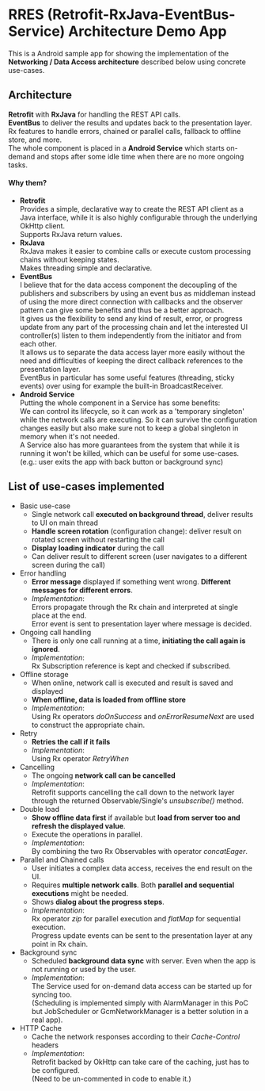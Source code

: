 # RRES (Retrofit-RxJava-EventBus-Service) Architecture Demo App #

This is a Android sample app for showing the implementation of the 
__Networking / Data Access architecture__ described below using concrete use-cases.
 
## Architecture ##
__Retrofit__ with __RxJava__ for handling the REST API calls.  
__EventBus__ to deliver the results and updates back to the presentation layer.  
Rx features to handle errors, chained or parallel calls, fallback to offline store, and more.  
The whole component is placed in a __Android Service__ which starts on-demand and stops after some idle time when there are no more ongoing tasks.
  
#### Why them? ####
- __Retrofit__  
Provides a simple, declarative way to create the REST API client as a Java interface, 
while it is also highly configurable through the underlying OkHttp client.  
Supports RxJava return values.
- __RxJava__  
RxJava makes it easier to combine calls or execute custom processing chains without keeping states.  
Makes threading simple and declarative.
- __EventBus__  
I believe that for the data access component the decoupling of the publishers and subscribers by using an event bus
as middleman instead of using the more direct connection with callbacks and the observer pattern
can give some benefits and thus be a better approach.  
It gives us the flexibility to send any kind of result, error, or progress update from any part of the processing chain
and let the interested UI controller(s) listen to them independently from the initiator and from each other.  
It allows us to separate the data access layer more easily without the need and difficulties of keeping
the direct callback references to the presentation layer.    
EventBus in particular has some useful features (threading, sticky events) over using for example the built-in BroadcastReceiver.
- __Android Service__  
Putting the whole component in a Service has some benefits:  
We can control its lifecycle, so it can work as a 'temporary singleton' while the network calls are executing.
So it can survive the configuration changes easily but also make sure not to keep a global singleton in memory
when it's not needed.  
A Service also has more guarantees from the system that while it is running it won't be killed,
which can be useful for some use-cases.  
(e.g.: user exits the app with back button or background sync)

  
## List of use-cases implemented  ##

- Basic use-case
    - Single network call __executed on background thread__, deliver results to UI on main thread
    - __Handle screen rotation__ (configuration change): deliver result on rotated screen without restarting the call
    - __Display loading indicator__ during the call
    - Can deliver result to different screen (user navigates to a different screen during the call)
- Error handling
    - __Error message__ displayed if something went wrong. __Different messages for different errors__.    
    - _Implementation_:  
    Errors propagate through the Rx chain and interpreted at single place at the end.  
    Error event is sent to presentation layer where message is decided.
- Ongoing call handling
    - There is only one call running at a time, __initiating the call again is ignored__.
    - _Implementation_:  
    Rx Subscription reference is kept and checked if subscribed.
- Offline storage
    - When online, network call is executed and result is saved and displayed
    - __When offline, data is loaded from offline store__
    - _Implementation_:  
    Using Rx operators _doOnSuccess_ and _onErrorResumeNext_ are used to construct the appropriate chain.
- Retry
    - __Retries the call if it fails__
    - _Implementation_:  
    Using Rx operator _RetryWhen_
- Cancelling
    - The ongoing __network call can be cancelled__
    - _Implementation_:  
    Retrofit supports cancelling the call down to the network layer through the returned Observable/Single\'s _unsubscribe()_ method.
- Double load
    - __Show offline data first__ if available but __load from server too and refresh the displayed value__.
    - Execute the operations in parallel.
    - _Implementation_:  
    By combining the two Rx Observables with operator _concatEager_.
- Parallel and Chained calls
    - User initiates a complex data access, receives the end result on the UI.
    - Requires __multiple network calls__. Both __parallel and sequential executions__ might be needed.
    - Shows __dialog about the progress steps__.
    - _Implementation_:  
    Rx operator _zip_ for parallel execution and _flatMap_ for sequential execution.  
    Progress update events can be sent to the presentation layer at any point in Rx chain.
- Background sync
    - Scheduled __background data sync__ with server. Even when the app is not running or used by the user.
    - _Implementation_:  
    The Service used for on-demand data access can be started up for syncing too.  
    (Scheduling is implemented simply with AlarmManager in this PoC but JobScheduler or GcmNetworkManager is a better solution in a real app).
- HTTP Cache
    - Cache the network responses according to their _Cache-Control_ headers
    - _Implementation_:  
    Retrofit backed by OkHttp can take care of the caching, just has to be configured.  
    (Need to be un-commented in code to enable it.)


